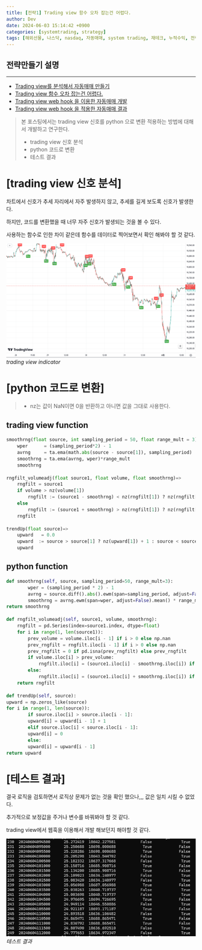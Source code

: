 ```yaml
---
title: [전략1] Trading view 함수 오차 잡는건 어렵다.
author: Dev
date: 2024-06-03 15:14:42 +0900
categories: [systemtrading, strategy]
tags: [해외선물, 나스닥, nasdaq, 자동매매, system trading, 재테크, 누적수익, 전략, tradingview]
---
```

## 전략만들기 설명
---
- [Trading view를 분석해서 자동매매 만들기](/posts/nasdaq-strategy-1/)
- [Trading view 함수 오차 잡는건 어렵다.](/posts/nasdaq-strategy-2/)
- [Trading view web hook 을 이용한 자동매매 개발](/posts/nasdaq-strategy-3/)
- [Trading view web hook 을 적용한 자동매매 결과](/posts/nasdaq-strategy-4/)

> 본 포스팅에서는 trading view 신호를 python 으로 변환 적용하는 방법에 대해서 개발하고 연구한다.
> - trading view 신호 분석
> - python 코드로 변환
> - 테스트 결과

# [trading view 신호 분석]

차트에서 신호가 추세 자리에서 자주 발생하지 않고, 추세를 길게 보도록 신호가 발생한다.

하지만, 코드를 변환했을 때 너무 자주 신호가 발생되는 것을 볼 수 있다.

사용하는 함수로 인한 차이 같은데 함수를 데이터로 찍어보면서 확인 해봐야 할 것 같다.

![img](/assets/img/2024-06-03/2024-06-03-tradingview.png)*trading view indicator*


# [python 코드로 변환]
> - nz는 값이 NaN이면 0을 반환하고 아니면 값을 그대로 사용한다.
## trading view function

```python
smoothrng(float source, int sampling_period = 50, float range_mult = 3)=>
    wper      = (sampling_period*2) - 1
    avrng     = ta.ema(math.abs(source - source[1]), sampling_period)
    smoothrng = ta.ema(avrng, wper)*range_mult
    smoothrng

rngfilt_volumeadj(float source1, float volume, float smoothrng)=>
    rngfilt = source1
    if volume > nz(volume[1])
        rngfilt := (source1 - smoothrng) < nz(rngfilt[1]) ? nz(rngfilt[1]) : (source1 - smoothrng)
    else
        rngfilt := (source1 + smoothrng) > nz(rngfilt[1]) ? nz(rngfilt[1]) : (source1 + smoothrng)
    rngfilt

trendUp(float source)=>
    upward   = 0.0
    upward  := source > source[1] ? nz(upward[1]) + 1 : source < source[1] ? 0 : nz(upward[1])
    upward
```

## python function
```python
def smoothrng(self, source, sampling_period=50, range_mult=3):
        wper = (sampling_period * 2) - 1
        avrng = source.diff().abs().ewm(span=sampling_period, adjust=False).mean()
        smoothrng = avrng.ewm(span=wper, adjust=False).mean() * range_mult
return smoothrng

def rngfilt_volumeadj(self, source1, volume, smoothrng):
    rngfilt = pd.Series(index=source1.index, dtype=float)
    for i in range(1, len(source1)):
        prev_volume = volume.iloc[i - 1] if i > 0 else np.nan
        prev_rngfilt = rngfilt.iloc[i - 1] if i > 0 else np.nan
        prev_rngfilt = 0 if pd.isna(prev_rngfilt) else prev_rngfilt
        if volume.iloc[i] > prev_volume:
            rngfilt.iloc[i] = (source1.iloc[i] - smoothrng.iloc[i]) if (source1.iloc[i] - smoothrng.iloc[i]) < prev_rngfilt else prev_rngfilt
        else:
            rngfilt.iloc[i] = (source1.iloc[i] + smoothrng.iloc[i]) if (source1.iloc[i] + smoothrng.iloc[i]) > prev_rngfilt else prev_rngfilt
    return rngfilt

def trendUp(self, source):
upward = np.zeros_like(source)
for i in range(1, len(source)):
        if source.iloc[i] > source.iloc[i - 1]:
        upward[i] = upward[i - 1] + 1
        elif source.iloc[i] < source.iloc[i - 1]:
        upward[i] = 0
        else:
        upward[i] = upward[i - 1]
return upward

```

# [테스트 결과]

결국 로직을 검토하면서 로직상 문제가 없는 것을 확인 했으나,,, 값은 일치 시킬 수 없었다.

추가적으로 보정값을 주거나 변수를 바꿔봐야 할 것 같다.

trading view에서 웹훅을 이용해서 개발 해보던지 해야할 것 같다.

![img](/assets/img/2024-06-04/2024-06-04-027-test-result.png)*테스트 결과*
